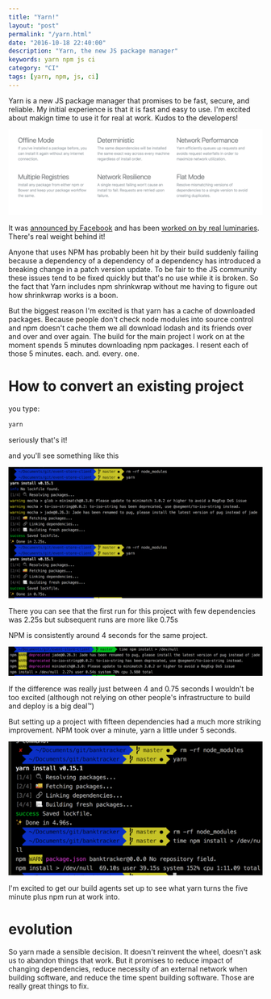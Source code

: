 ```yaml
--- 
title: "Yarn!" 
layout: "post" 
permalink: "/yarn.html" 
date: "2016-10-18 22:40:00"
description: "Yarn, the new JS package manager"
keywords: yarn npm js ci
category: "CI"
tags: [yarn, npm, js, ci]
---
```


Yarn is a new JS package manager that promises to be fast, secure, and reliable. My initial experience is that it is fast and easy to use. I'm excited about makign time to use it for real at work. Kudos to the developers!

<!--more-->

![Yarn description](/images/yarn-desc.png)

It was [announced by Facebook](https://code.facebook.com/posts/1840075619545360) and has been [worked on by real luminaries](http://yehudakatz.com/2016/10/11/im-excited-to-work-on-yarn-the-new-js-package-manager-2/). There's real weight behind it!

Anyone that uses NPM has probably been hit by their build suddenly failing because a dependency of a dependency of a dependency has introduced a breaking change in a patch version update. To be fair to the JS community these issues tend to be fixed quickly but that's no use while it is broken. So the fact that Yarn includes npm shrinkwrap without me having to figure out how shrinkwrap works is a boon.

But the biggest reason I'm excited is that yarn has a cache of downloaded packages. Because people don't check node modules into source control and npm doesn't cache them we all download lodash and its friends over and over and over again. The build for the main project I work on at the moment spends 5 minutes downloading npm packages. I resent each of those 5 minutes. each. and. every. one.

# How to convert an existing project

you type:

```bash
yarn
```

seriously that's it!

and you'll see something like this

![Yarn run](/images/yarn-run.png)

There you can see that the first run for this project with few dependencies was 2.25s but subsequent runs are more like 0.75s

NPM is consistently around 4 seconds for the same project.

![NPM run for the same project](/images/npm-run.png)

If the difference was really just between 4 and 0.75 seconds I wouldn't be too excited (although not relying on other people's infrastructure to build and deploy is a big deal™)

But setting up a project with fifteen dependencies had a much more striking improvement. NPM took over a minute, yarn a little under 5 seconds.

![yarn being awesome](/images/fifteen-dependencies.png)

I'm excited to get our build agents set up to see what yarn turns the five minute plus npm run at work into.

# evolution

So yarn made a sensible decision. It doesn't reinvent the wheel, doesn't ask us to abandon things that work. But it promises to reduce impact of changing dependencies, reduce necessity of an external network when building software, and reduce the time spent building software. Those are really great things to fix.